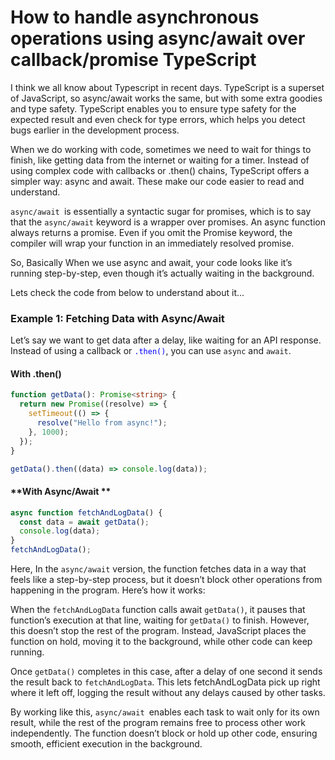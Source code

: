 # How to handle asynchronous operations using async/await over callback/promise TypeScript

<p>I think we all know about Typescript in recent days. TypeScript is a superset of JavaScript, so async/await works the same, but with some extra goodies and type safety. TypeScript enables you to ensure type safety for the expected result and even check for type errors, which helps you detect bugs earlier in the development process.</p>

<p>When we do working with code, sometimes we need to wait for things to finish, like getting data from the internet or waiting for a timer. Instead of using complex code with callbacks or .then() chains, TypeScript offers a simpler way: async and await. These make our code easier to read and understand.</p>

`async/await `is essentially a syntactic sugar for promises, which is to say that the `async/await` keyword is a wrapper over promises. An async function always returns a promise. Even if you omit the Promise keyword, the compiler will wrap your function in an immediately resolved promise.

So, Basically When we use async and await, your code looks like it’s running step-by-step, even though it’s actually waiting in the background.

Lets check the code from below to understand about it...

### Example 1: Fetching Data with Async/Await
Let’s say we want to get data after a delay, like waiting for an API response. Instead of using a callback or <span style="color: blue;">`.then()`</span>, you can use `async` and `await`.

####  **With .then()** 

``` typescript
function getData(): Promise<string> {
  return new Promise((resolve) => {
    setTimeout(() => {
      resolve("Hello from async!");
    }, 1000);
  });
}

getData().then((data) => console.log(data));

```

#### **With Async/Await **

``` typescript
async function fetchAndLogData() {
  const data = await getData();
  console.log(data);
}
fetchAndLogData();


```

Here, In the `async/await` version, the function fetches data in a way that feels like a step-by-step process, but it doesn’t block other operations from happening in the program. Here’s how it works:

When the `fetchAndLogData` function calls await `getData()`, it pauses that function’s execution at that line, waiting for `getData()` to finish. However, this doesn’t stop the rest of the program. Instead, JavaScript places the function on hold, moving it to the background, while other code can keep running.

Once `getData()` completes in this case, after a delay of one second  it sends the result back to `fetchAndLogData`. This lets fetchAndLogData pick up right where it left off, logging the result without any delays caused by other tasks.

By working like this, `async/await `enables each task to wait only for its own result, while the rest of the program remains free to process other work independently. The function doesn’t block or hold up other code, ensuring smooth, efficient execution in the background.
